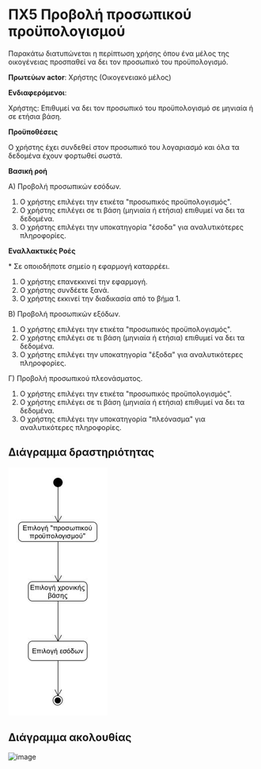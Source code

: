 # ΠΧ5 Προβολή προσωπικού προϋπολογισμού
Παρακάτω διατυπώνεται η περίπτωση χρήσης όπου ένα μέλος της οικογένειας προσπαθεί να δει τον προσωπικό του προϋπολογισμό.

**Πρωτεύων actor**: Χρήστης (Οικογενειακό μέλος)

**Ενδιαφερόμενοι**:

Χρήστης: Επιθυμεί να δει τον προσωπικό του προϋπολογισμό σε μηνιαία ή σε ετήσια βάση.

**Προϋποθέσεις**

Ο χρήστης έχει συνδεθεί στον προσωπικό του λογαριασμό και όλα τα δεδομένα έχουν φορτωθεί σωστά.

**Βασική ροή**

Α) Προβολή προσωπικών εσόδων.
1) Ο χρήστης επιλέγει την ετικέτα "προσωπικός προϋπολογισμός".
2) Ο χρήστης επιλέγει σε τι βάση (μηνιαία ή ετήσια) επιθυμεί να δει τα δεδομένα.
3) Ο χρήστης επιλέγει την υποκατηγορία "έσοδα" για αναλυτικότερες πληροφορίες.

**Εναλλακτικές Ροές**

\* Σε οποιοδήποτε σημείο η εφαρμογή καταρρέει.

1) Ο χρήστης επανεκκινεί την εφαρμογή.
2) Ο χρήστης συνδέετε ξανά.
3) Ο χρήστης εκκινεί την διαδικασία από το βήμα 1.

Β) Προβολή προσωπικών εξόδων.

1) Ο χρήστης επιλέγει την ετικέτα "προσωπικός προϋπολογισμός".
2) Ο χρήστης επιλέγει σε τι βάση (μηνιαία ή ετήσια) επιθυμεί να δει τα δεδομένα.
3) Ο χρήστης επιλέγει την υποκατηγορία "έξοδα" για αναλυτικότερες πληροφορίες.

Γ) Προβολή προσωπικού πλεονάσματος.

1) Ο χρήστης επιλέγει την ετικέτα "προσωπικός προϋπολογισμός".
2) Ο χρήστης επιλέγει σε τι βάση (μηνιαία ή ετήσια) επιθυμεί να δει τα δεδομένα.
3) Ο χρήστης επιλέγει την υποκατηγορία "πλεόνασμα" για αναλυτικότερες πληροφορίες.


## Διάγραμμα δραστηριότητας
![image](/docs/markdown/uml/requirements/uc11-activity-diagram.jpg)

## Διάγραμμα ακολουθίας

![image](/docs/markdown/uml/requirements/)